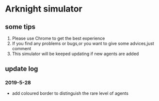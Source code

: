 # Arknight simulator
## some tips
1. Please use Chrome to get the best experience
2. If you find any problems or bugs,or you want to give some advices,just comment
3. This simulator will be keeped updating if new agents are added
## update log
### 2019-5-28 
* add coloured border to distinguish the rare level of agents
